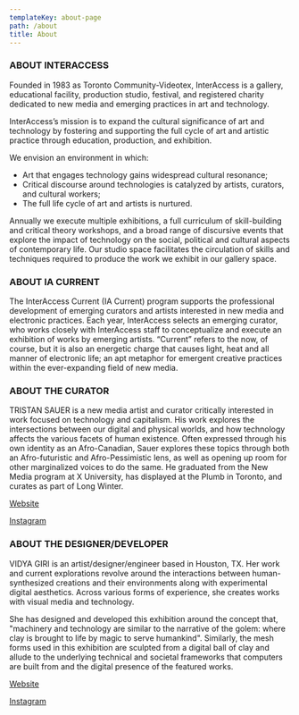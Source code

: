 ```yaml
---
templateKey: about-page
path: /about
title: About
---
```

### ABOUT INTERACCESS

Founded in 1983 as Toronto Community-Videotex, InterAccess is a gallery, educational facility, production studio, festival, and registered charity dedicated to new media and emerging practices in art and technology.

InterAccess’s mission is to expand the cultural significance of art and technology by fostering and supporting the full cycle of art and artistic practice through education, production, and exhibition.

We envision an environment in which:
- Art that engages technology gains widespread cultural resonance;
- Critical discourse around technologies is catalyzed by artists, curators, and cultural workers;
- The full life cycle of art and artists is nurtured.

Annually we execute multiple exhibitions, a full curriculum of skill-building and critical theory workshops, and a broad range of discursive events that explore the impact of technology on the social, political and cultural aspects of contemporary life. Our studio space facilitates the circulation of skills and techniques required to produce the work we exhibit in our gallery space.

### ABOUT IA CURRENT

The InterAccess Current (IA Current) program supports the professional development of emerging curators and artists interested in new media and electronic practices. Each year, InterAccess selects an emerging curator, who works closely with InterAccess staff to conceptualize and execute an exhibition of works by emerging artists. “Current” refers to the now, of course, but it is also an energetic charge that causes light, heat and all manner of electronic life; an apt metaphor for emergent creative practices within the ever-expanding field of new media.

### ABOUT THE CURATOR

TRISTAN SAUER is a new media artist and curator critically interested in work focused on technology and capitalism. His work explores the intersections between our digital and physical worlds, and how technology affects the various facets of human existence. Often expressed through his own identity as an Afro-Canadian, Sauer explores these topics through both an Afro-futuristic and Afro-Pessimistic lens, as well as opening up room for other marginalized voices to do the same. He graduated from the New Media program at X University, has displayed at the Plumb in Toronto, and curates as part of Long Winter.

[Website](https://www.tristansauer.com/)

[Instagram](https://www.instagram.com/sauer.tristan/)

### ABOUT THE DESIGNER/DEVELOPER

VIDYA GIRI is an artist/designer/engineer based in Houston, TX. Her work and current explorations revolve around the interactions between human-synthesized creations and their environments along with experimental digital aesthetics. Across various forms of experience, she creates works with visual media and technology. 

She has designed and developed this exhibition around the concept that, "machinery and technology are similar to the narrative of the golem: where clay is brought to life by magic to serve humankind". Similarly, the mesh forms used in this exhibition are sculpted from a digital ball of clay and allude to the underlying technical and societal frameworks that computers are built from and the digital presence of the featured works.

[Website](https://www.vidyagiri.com/)

[Instagram](https://www.instagram.com/vidgiri/)